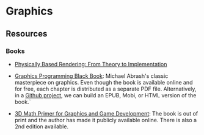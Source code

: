 Graphics
========

Resources
---------

### Books

 - [Physically Based Rendering: From Theory to Implementation][pbr-book]

 - [Graphics Programming Black Book][black-book]:
   Michael Abrash's classic masterpiece on graphics.
   Even though the book is available online and for free, each chapter is
   distributed as a separate PDF file.  Alternatively, in a
   [Github project](https://github.com/jagregory/abrash-black-book),
   we can build an EPUB, Mobi, or HTML version of the book.`

 - [3D Math Primer for Graphics and Game Development](https://gamemath.com/):
   The book is out of print and the author has made it publicly available
   online.  There is also a 2nd edition available.


[pbr-book]:	http://www.pbr-book.org/
[black-book]:	https://www.drdobbs.com/parallel/graphics-programming-black-book/184404919
